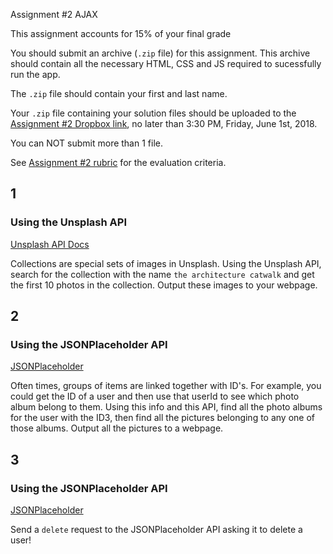 Assignment #2 AJAX

This assignment accounts for 15% of your final grade

You should submit an archive (`.zip` file) for this assignment. This archive should contain all the necessary HTML, CSS and JS required to sucessfully run the app.

The `.zip` file should contain your first and last name.

Your `.zip` file containing your solution files should be uploaded to the [Assignment #2 Dropbox link](https://www.dropbox.com/request/aXNuQtpMRdml5XuJ1Cja), no later than 3:30 PM, Friday, June 1st, 2018.

You can NOT submit more than 1 file. 

See [Assignment #2 rubric](https://github.com/jniziol/JS-Design-Patterns-Front-End-Frameworks/blob/master/Assignment%202%20-%20Rubric%20-%20Rubric%20.pdf) for the evaluation criteria.


## 1

### Using the Unsplash API
[Unsplash API Docs](https://unsplash.com/documentation)

Collections are special sets of images in Unsplash. Using the Unsplash API, search for the collection with the name `the architecture catwalk` and get the first 10 photos in the collection. Output these images to your webpage.


## 2 

### Using the JSONPlaceholder API
[JSONPlaceholder](https://jsonplaceholder.typicode.com/)

Often times, groups of items are linked together with ID's. For example, you could get the ID of a user and then use that userId to see which photo album belong to them. Using this info and this API, find all the photo albums for the user with the ID3, then find all the pictures belonging to any one of those albums. Output all the pictures to a webpage.

## 3

### Using the JSONPlaceholder API
[JSONPlaceholder](https://jsonplaceholder.typicode.com/)

Send a `delete` request to the JSONPlaceholder API asking it to delete a user!
